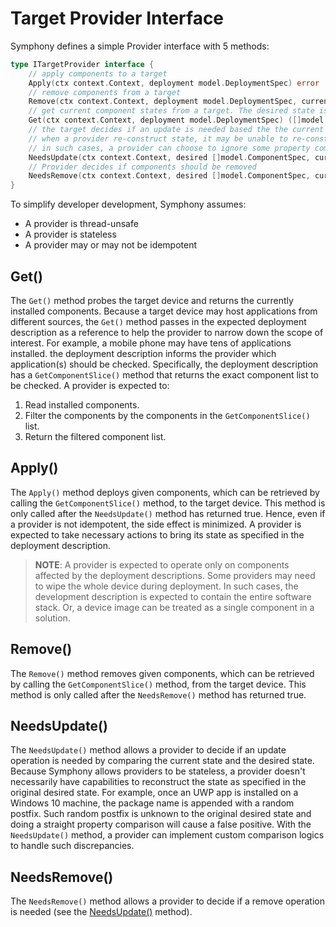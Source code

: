 # Target Provider Interface

Symphony defines a simple Provider interface with 5 methods:

```go
type ITargetProvider interface {
    // apply components to a target
    Apply(ctx context.Context, deployment model.DeploymentSpec) error
    // remove components from a target
    Remove(ctx context.Context, deployment model.DeploymentSpec, currentRef []model.ComponentSpec) error
    // get current component states from a target. The desired state is passed in as a reference
    Get(ctx context.Context, deployment model.DeploymentSpec) ([]model.ComponentSpec, error)
    // the target decides if an update is needed based the the current components and deisred components
    // when a provider re-construct state, it may be unable to re-construct some of the properties
    // in such cases, a provider can choose to ignore some property comparisions
    NeedsUpdate(ctx context.Context, desired []model.ComponentSpec, current []model.ComponentSpec) bool
    // Provider decides if components should be removed
    NeedsRemove(ctx context.Context, desired []model.ComponentSpec, current []model.ComponentSpec) bool
}
```
To simplify developer development, Symphony assumes:

* A provider is thread-unsafe
* A provider is stateless
* A provider may or may not be idempotent

## Get()
The ```Get()``` method probes the target device and returns the currently installed components. Because a target device may host applications from different sources, the ```Get()``` method passes in the expected deployment description as a reference to help the provider to narrow down the scope of interest. For example, a mobile phone may have tens of applications installed. the deployment description informs the provider which application(s) should be checked. Specifically, the deployment description has a ```GetComponentSlice()``` method that returns the exact component list to be checked. 
A provider is expected to:

1. Read installed components.
2. Filter the components by the components in the ```GetComponentSlice()``` list.
3. Return the filtered component list.

## Apply()
The ```Apply()``` method deploys given components, which can be retrieved by calling the ```GetComponentSlice()``` method, to the target device. This method is only called after the ```NeedsUpdate()``` method has returned true. Hence, even if a provider is not idempotent, the side effect is minimized. A provider is expected to take necessary actions to bring its state as specified in the deployment description. 

> **NOTE**: A provider is expected to operate only on components affected by the deployment descriptions. Some providers may need to wipe the whole device during deployment. In such cases, the development description is expected to contain the entire software stack. Or, a device image can be treated as a single component in a solution.

## Remove()
The ```Remove()``` method removes given components, which can be retrieved by calling the ```GetComponentSlice()``` method, from the target device. This method is only called after the ```NeedsRemove()``` method has returned true. 

## NeedsUpdate()
The ```NeedsUpdate()``` method allows a provider to decide if an update operation is needed by comparing the current state and the desired state. Because Symphony allows providers to be stateless, a provider doesn't necessarily have capabilities to reconstruct the state as specified in the original desired state. For example, once an UWP app is installed on a Windows 10 machine, the package name is appended with a random postfix. Such random postfix is unknown to the original desired state and doing a straight property comparison will cause a false positive. With the ```NeedsUpdate()``` method, a provider can implement custom comparison logics to handle such discrepancies. 

## NeedsRemove()
The ```NeedsRemove()``` method allows a provider to decide if a remove operation is needed (see the [NeedsUpdate()](#needsupdate) method).
